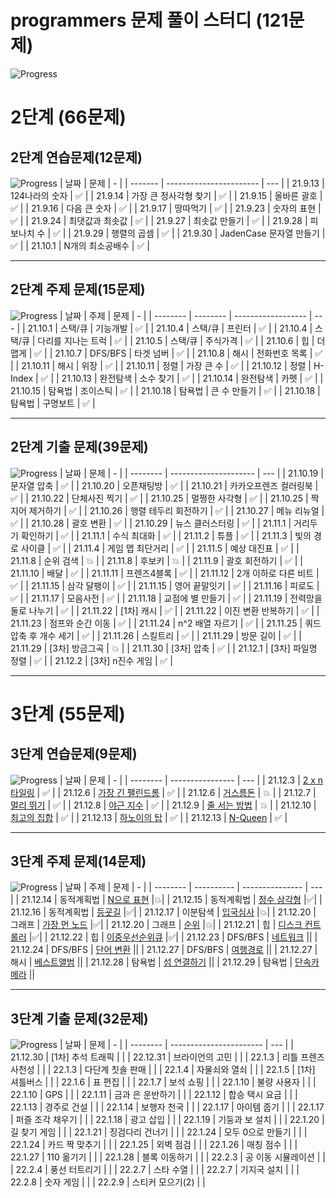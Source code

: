 # programmers 문제 풀이 스터디 (121문제)

![Progress](https://progress-bar.dev/62/?title=done&scale=100&width=300)

# 2단계 (66문제)

## 2단계 연습문제(12문제)
![Progress](https://progress-bar.dev/100/?title=done&scale=100&width=100)
| 날짜    | 문제                    | -   |
| ------- | ----------------------- | --- |
| 21.9.13 | 124나라의 숫자          | ✅  |
| 21.9.14 | 가장 큰 정사각형 찾기   | ✅  |
| 21.9.15 | 올바른 괄호             | ✅  |
| 21.9.16 | 다음 큰 숫자            | ✅  |
| 21.9.17 | 땅따먹기                | ✅  |
| 21.9.23 | 숫자의 표현             | ✅  |
| 21.9.24 | 최댓값과 최솟값         | ✅  |
| 21.9.27 | 최솟값 만들기           | ✅  |
| 21.9.28 | 피보나치 수             | ✅  |
| 21.9.29 | 행렬의 곱셈             | ✅  |
| 21.9.30 | JadenCase 문자열 만들기 | ✅  |
| 21.10.1 | N개의 최소공배수        | ✅  |

---

## 2단계 주제 문제(15문제)
![Progress](https://progress-bar.dev/100/?title=done&scale=100&width=100)
| 날짜     | 주제     | 문제               | -   |
| -------- | -------- | ------------------ | --- |
| 21.10.1  | 스택/큐  | 기능개발           | ✅  |
| 21.10.4  | 스택/큐  | 프린터             | ✅  |
| 21.10.4  | 스택/큐  | 다리를 지나는 트럭 | ✅  |
| 21.10.5  | 스택/큐  | 주식가격           | ✅  |
| 21.10.6  | 힙       | 더 맵게            | ✅  |
| 21.10.7  | DFS/BFS  | 타겟 넘버          | ✅  |
| 21.10.8  | 해시     | 전화번호 목록      | ✅  |
| 21.10.11 | 해시     | 위장               | ✅  |
| 21.10.11 | 정렬     | 가장 큰 수         | ✅  |
| 21.10.12 | 정렬     | H-Index            | ✅  |
| 21.10.13 | 완전탐색 | 소수 찾기          | ✅  |
| 21.10.14 | 완전탐색 | 카펫               | ✅  |
| 21.10.15 | 탐욕법   | 조이스틱           | ✅  |
| 21.10.18 | 탐욕법   | 큰 수 만들기       | ✅  |
| 21.10.18 | 탐욕법   | 구명보트           | ✅  |

---

## 2단계 기출 문제(39문제)
![Progress](https://progress-bar.dev/90/?title=done&scale=100&width=100)
| 날짜     | 문제                  | -   |
| -------- | --------------------- | --- |
| 21.10.19 | 문자열 압축           | ✅  |
| 21.10.20 | 오픈채팅방            | ✅  |
| 21.10.21 | 카카오프렌즈 컬러링북 | ✅  |
| 21.10.22 | 단체사진 찍기         | ✅  |
| 21.10.25 | 멀쩡한 사각형         | ✅  |
| 21.10.25 | 짝지어 제거하기       | ✅  |
| 21.10.26 | 행렬 테두리 회전하기  | ✅  |
| 21.10.27 | 메뉴 리뉴얼           | ✅  |
| 21.10.28 | 괄호 변환             | ✅  |
| 21.10.29 | 뉴스 클러스터링       | ✅  |
| 21.11.1  | 거리두기 확인하기     | ✅  |
| 21.11.1  | 수식 최대화           | ✅  |
| 21.11.2  | 튜플                  | ✅  |
| 21.11.3  | 빛의 경로 사이클      | ✅  |
| 21.11.4  | 게임 맵 최단거리      | ✅  |
| 21.11.5  | 예상 대진표           | ✅  |
| 21.11.8  | 순위 검색             | 💥  |
| 21.11.8  | 후보키                | 💥  |
| 21.11.9  | 괄호 회전하기         |  ✅   |
| 21.11.10 | 배달                  |  ✅   |
| 21.11.11 | 프렌즈4블록           |  ✅   |
| 21.11.12 | 2개 이하로 다른 비트  |  ✅  |
| 21.11.15 | 삼각 달팽이           |  ✅  |
| 21.11.15 | 영어 끝말잇기         |  ✅  |
| 21.11.16 | 피로도      |  ✅  |
| 21.11.17 | 모음사전       |  ✅  |
| 21.11.18 | 교점에 별 만들기       |  ✅  |
| 21.11.19 | 전력망을 둘로 나누기       |  ✅  |
| 21.11.22 | [1차] 캐시            |   ✅  |
| 21.11.22 | 이진 변환 반복하기    |   ✅  |
| 21.11.23 | 점프와 순간 이동      |  ✅  |
| 21.11.24 | n^2 배열 자르기      |  ✅  |
| 21.11.25 | 쿼드압축 후 개수 세기 |  ✅  |
| 21.11.26 | 스킬트리              |  ✅  |
| 21.11.29 | 방문 길이             |  ✅  |
| 21.11.29 | [3차] 방금그곡        |  💥  |
| 21.11.30 | [3차] 압축            |  ✅  |
| 21.12.1 | [3차] 파일명 정렬     |  ✅  |
| 21.12.2 | [3차] n진수 게임      |  ✅  |

---

# 3단계 (55문제)

## 3단계 연습문제(9문제)
![Progress](https://progress-bar.dev/78/?title=done&scale=100&width=100)
| 날짜     | 문제             | -   |
| -------- | ---------------- | --- |
| 21.12.3 | [2 x n 타일링](https://programmers.co.kr/learn/courses/30/lessons/12900?language=cpp)     |  ✅  |
| 21.12.6  | [가장 긴 팰린드롬](https://programmers.co.kr/learn/courses/30/lessons/12904?language=cpp) |  ✅  |
| 21.12.6  | [거스름돈](https://programmers.co.kr/learn/courses/30/lessons/12907?language=cpp)         |  💥  |
| 21.12.7  | [멀리 뛰기](https://programmers.co.kr/learn/courses/30/lessons/12914?language=cpp)        |  ✅  |
| 21.12.8  | [야근 지수](https://programmers.co.kr/learn/courses/30/lessons/12927?language=cpp)        |  ✅ |
| 21.12.9  | [줄 서는 방법](https://programmers.co.kr/learn/courses/30/lessons/12936?language=cpp)     |  💥  |
| 21.12.10  | [최고의 집합](https://programmers.co.kr/learn/courses/30/lessons/12938?language=cpp)      |  ✅  |
| 21.12.13  | [하노이의 탑](https://programmers.co.kr/learn/courses/30/lessons/12946?language=cpp)      |  ✅  |
| 21.12.13  | [N-Queen](https://programmers.co.kr/learn/courses/30/lessons/12952?language=cpp)          |   ✅  |

---

## 3단계 주제 문제(14문제)
![Progress](https://progress-bar.dev/36/?title=done&scale=100&width=100)
| 날짜     | 주제       | 문제            | -   |
| -------- | ---------- | --------------- | --- |
| 21.12.14 | 동적계획법 | [N으로 표현](https://programmers.co.kr/learn/courses/30/lessons/42895?language=cpp)      |💥|
| 21.12.15 | 동적계획법 | [정수 삼각형](https://programmers.co.kr/learn/courses/30/lessons/43105?language=cpp)     |✅|
| 21.12.16 | 동적계획법 | [등굣길](https://programmers.co.kr/learn/courses/30/lessons/42898?language=cpp)          |✅|
| 21.12.17 | 이분탐색   | [입국심사](https://programmers.co.kr/learn/courses/30/lessons/43238?language=cpp)        |💥|
| 21.12.20 | 그래프     | [가장 먼 노드](https://programmers.co.kr/learn/courses/30/lessons/49189?language=cpp)    |✅|
| 21.12.20 | 그래프     | [순위](https://programmers.co.kr/learn/courses/30/lessons/49191?language=cpp)            |💥|
| 21.12.21 | 힙         | [디스크 컨트롤러](https://programmers.co.kr/learn/courses/30/lessons/42627?language=cpp) |✅|
| 21.12.22 | 힙         | [이중우선순위큐](https://programmers.co.kr/learn/courses/30/lessons/42628?language=cpp)  |✅|
| 21.12.23 | DFS/BFS    | [네트워크](https://programmers.co.kr/learn/courses/30/lessons/43162?language=cpp)        ||
| 21.12.24 | DFS/BFS    | [단어 변환](https://programmers.co.kr/learn/courses/30/lessons/43163?language=cpp)       ||
| 21.12.27 | DFS/BFS    | [여행경로](https://programmers.co.kr/learn/courses/30/lessons/43164?language=cpp)        ||
| 21.12.27 | 해시       | [베스트앨범](https://programmers.co.kr/learn/courses/30/lessons/42579?language=cpp)      ||
| 21.12.28 | 탐욕법     | [섬 연결하기](https://programmers.co.kr/learn/courses/30/lessons/42861?language=cpp)     ||
| 21.12.29 | 탐욕법     | [단속카메라](https://programmers.co.kr/learn/courses/30/lessons/42884?language=cpp)      ||

---

## 3단계 기출 문제(32문제)
![Progress](https://progress-bar.dev/0/?title=done&scale=100&width=100)
| 날짜     | 문제                    | -   |
| -------- | ----------------------- | --- |
| 21.12.30 | [1차] 추석 트래픽       |     |
| 22.12.31 | 브라이언의 고민         |     |
| 22.1.3 | 리틀 프렌즈 사천성      |     |
| 22.1.3 | 다단계 칫솔 판매        |     |
| 22.1.4 | 자물쇠와 열쇠           |     |
| 22.1.5   | [1차] 셔틀버스         |     |
| 22.1.6   | 표 편집                 |     |
| 22.1.7   | 보석 쇼핑               |     |
| 22.1.10   | 불량 사용자             |     |
| 22.1.10   | GPS                     |     |
| 22.1.11   | 금과 은 운반하기        |     |
| 22.1.12  | 합승 택시 요금          |     |
| 22.1.13  | 경주로 건설             |     |
| 22.1.14  | 보행자 천국             |     |
| 22.1.17  | 아이템 줍기             |     |
| 22.1.17  | 퍼즐 조각 채우기 |     |
| 22.1.18  | 광고 삽입               |     |
| 22.1.19  | 기둥과 보 설치          |     |
| 22.1.20  | 길 찾기 게임            |     |
| 22.1.21  | 징검다리 건너기         |     |
| 22.1.24  | 모두 0으로 만들기       |     |
| 22.1.24  | 카드 짝 맞추기          |     |
| 22.1.25  | 외벽 점검               |     |
| 22.1.26  | 매칭 점수               |     |
| 22.1.27  | 110 옮기기              |     |
| 22.1.28  | 블록 이동하기           |     |
| 22.2.3  | 공 이동 시뮬레이션           |     |
| 22.2.4  | 풍선 터트리기           |     |
| 22.2.7  | 스타 수열               |     |
| 22.2.7  | 기지국 설치             |     |
| 22.2.8  | 숫자 게임               |     |
| 22.2.9   | 스티커 모으기(2)        |     |
